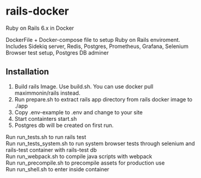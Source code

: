 # rails-docker
Ruby on Rails 6.x in Docker

DockerFile + Docker-compose file to setup Ruby on Rails enviroment.   
Includes Sidekiq server, Redis, Postgres, Prometheus, Grafana, Selenium Browser test setup, Postgres DB adminer   

## Installation
1. Build rails Image. Use build.sh. You can use docker pull maximmonin/rails instead.   
2. Run prepare.sh to extract rails app directory from rails docker image to ./app   
3. Copy .env-example to .env and change to your site   
4. Start containters start.sh   
5. Postgres db will be created on first run.   

Run run_tests.sh to run rails test   
Run run_tests_system.sh to run system browser tests through selenium and rails-test container with rails-test db   
Run run_webpack.sh to compile java scripts with webpack   
Run run_precompile.sh to precompile assets for production use   
Run run_shell.sh to enter inside container   

